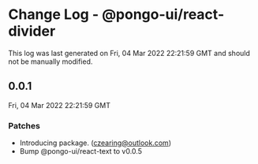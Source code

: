 # Change Log - @pongo-ui/react-divider

This log was last generated on Fri, 04 Mar 2022 22:21:59 GMT and should not be manually modified.

<!-- Start content -->

## 0.0.1

Fri, 04 Mar 2022 22:21:59 GMT

### Patches

- Introducing package. (czearing@outlook.com)
- Bump @pongo-ui/react-text to v0.0.5
